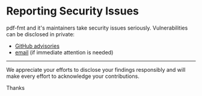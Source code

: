 # **Reporting Security Issues**

pdf-fmt and it's maintainers take security issues seriously.
Vulnerabilities can be disclosed in private:

- [GitHub advisories](https://github.com/bladeacer/pdf-fmt/security)
- [email](mailto:wg@nick.exe@gmail.com) (if immediate attention is needed)

---

We appreciate your efforts to disclose your findings responsibly
and will make every effort to acknowledge your contributions.

Thanks
